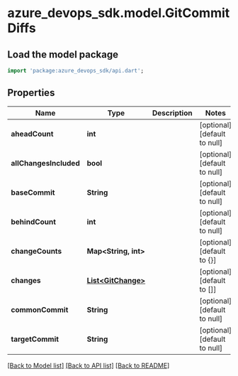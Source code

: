 # azure_devops_sdk.model.GitCommitDiffs

## Load the model package
```dart
import 'package:azure_devops_sdk/api.dart';
```

## Properties
Name | Type | Description | Notes
------------ | ------------- | ------------- | -------------
**aheadCount** | **int** |  | [optional] [default to null]
**allChangesIncluded** | **bool** |  | [optional] [default to null]
**baseCommit** | **String** |  | [optional] [default to null]
**behindCount** | **int** |  | [optional] [default to null]
**changeCounts** | **Map&lt;String, int&gt;** |  | [optional] [default to {}]
**changes** | [**List&lt;GitChange&gt;**](GitChange.md) |  | [optional] [default to []]
**commonCommit** | **String** |  | [optional] [default to null]
**targetCommit** | **String** |  | [optional] [default to null]

[[Back to Model list]](../README.md#documentation-for-models) [[Back to API list]](../README.md#documentation-for-api-endpoints) [[Back to README]](../README.md)


